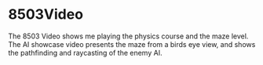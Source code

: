 # 8503Video
The 8503 Video shows me playing the physics course and the maze level.
The AI showcase video presents the maze from a birds eye view, and shows the pathfinding and raycasting of the enemy AI.
